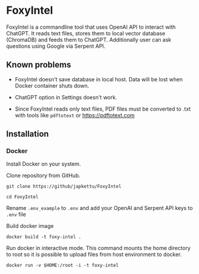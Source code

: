 # FoxyIntel

FoxyIntel is a commandline tool that uses OpenAI API to interact with ChatGPT. It reads text files, stores them to local vector database (ChromaDB) and feeds them to ChatGPT. Additionally user can ask questions using Google via Serpent API.

## Known problems

- FoxyIntel doesn't save database in local host. Data will be lost when Docker container shuts down. 

- ChatGPT option in Settings doesn't work.

- Since FoxyIntel reads only text files, PDF files must be converted to .txt with tools like `pdftotext` or https://pdftotext.com

## Installation

### Docker

Install Docker on your system. 

Clone repository from GitHub.

`git clone https://github/japkettu/FoxyIntel`

`cd FoxyIntel`

Rename `.env_example` to `.env` and add your OpenAI and Serpent API keys to `.env` file

Build docker image

`docker build -t foxy-intel .`

Run docker in interactive mode. This command mounts the home directory to root so it is possible to upload files from host environment to docker.

`docker run -v $HOME:/root -i -t foxy-intel`


